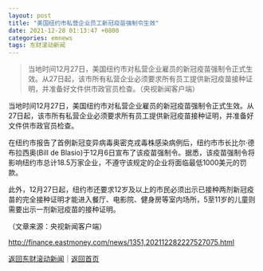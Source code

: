 ```yaml
---
layout: post
title: "美国纽约市私营企业员工新冠疫苗强制令生效"
date: 2021-12-28 01:13:47 +0800
categories: emnews
tags: 东财滚动新闻
---
```

> 当地时间12月27日，美国纽约市对私营企业雇员的新冠疫苗强制令正式生效。从27日起，该市所有私营企业必须要求所有员工提供新冠疫苗接种证明，并准备好文件供市政官员检查。（央视新闻客户端）

<p>当地时间12月27日，美国纽约市对私营企业雇员的新冠疫苗强制令正式生效。从27日起，该市所有私营企业必须要求所有员工提供新冠疫苗接种证明，并准备好文件供市政官员检查。</p>
 <p>在纽约市报告了首例新冠变异病毒奥密克戎毒株感染病例后，纽约市市长比尔·德布拉西奥(Bill de Blasio)于12月6日宣布了该疫苗强制令。据悉，该疫苗强制令将影响纽约市总计18.5万家企业，不遵守该规定的企业将面临最低1000美元的罚款。</p>
 <p>此外，12月27日起，纽约市还要求12岁及以上的市民必须出示已接种两剂新冠疫苗的完全接种证明才能进入餐厅、电影院、健身房等室内场所，5至11岁的儿童则需要出示一剂新冠疫苗的接种证明。</p><p class="em_media">（文章来源：央视新闻客户端）</p>

<http://finance.eastmoney.com/news/1351,202112282227527075.html>

[返回东财滚动新闻](//finews.withounder.com/emnews/)｜[返回首页](//finews.withounder.com/)